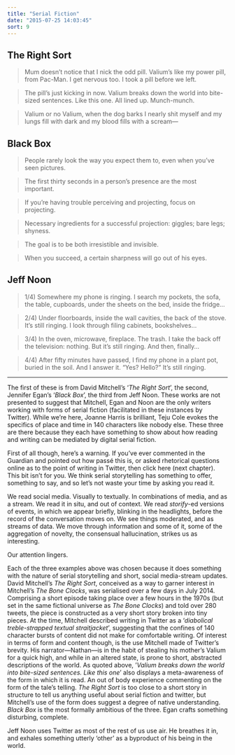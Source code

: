 ```yaml
---
title: "Serial Fiction"
date: "2015-07-25 14:03:45"
sort: 9
---
```


## The Right Sort

> Mum doesn’t notice that I nick the odd pill. Valium’s like my power
pill, from Pac-Man. I get nervous too. I took a pill before we left.

> The pill’s just kicking in now. Valium breaks down the world into
bite-sized sentences. Like this one. All lined up. Munch-munch.

> Valium or no Valium, when the dog barks I nearly shit myself and my
lungs fill with dark and my blood fills with a scream—

## Black Box

> People rarely look the way you expect them to, even when you’ve seen
pictures.

> The first thirty seconds in a person’s presence are the most
important.

> If you’re having trouble perceiving and projecting, focus on
projecting.

> Necessary ingredients for a successful projection: giggles; bare legs;
shyness.

> The goal is to be both irresistible and invisible.

> When you succeed, a certain sharpness will go out of his eyes.

## Jeff Noon

> 1/4) Somewhere my phone is ringing. I search my pockets, the sofa, the
table, cupboards, under the sheets on the bed, inside the fridge…

> 2/4) Under floorboards, inside the wall cavities, the back of the
stove. It’s still ringing. I look through filing cabinets, bookshelves…

> 3/4) In the oven, microwave, fireplace. The trash. I take the back off
the television: nothing. But it’s still ringing. And then, finally…

> 4/4) After fifty minutes have passed, I find my phone in a plant pot,
buried in the soil. And I answer it. “Yes? Hello?” It’s still ringing.

***

The first of these is from David Mitchell’s ‘*The Right Sort*’, the
second, Jennifer Egan’s ‘*Black Box*’, the third from Jeff Noon. These
works are not presented to suggest that Mitchell, Egan and Noon are the
only writers working with forms of serial fiction (facilitated in these
instances by Twitter). While we’re here, Joanne Harris is brilliant,
Teju Cole evokes the specifics of place and time in 140 characters like
nobody else. These three are there because they each have something to
show about how reading and writing can be mediated by digital serial
fiction.

First of all though, here’s a warning. If you’ve ever commented in the
Guardian and pointed out how passé this is, or asked rhetorical
questions online as to the point of writing in Twitter, then click here
(next chapter). This bit isn’t for you. We think serial storytelling has
something to offer, something to say, and so let’s not waste your time
by asking you read it.

We read social media. Visually to textually. In combinations of media,
and as a stream. We read it in situ, and out of context. We read
*storify*-ed versions of events, in which we appear briefly, blinking in
the headlights, before the record of the conversation moves on. We see
things moderated, and as streams of data. We move through information
and some of it, some of the aggregation of novelty, the consensual
hallucination, strikes us as interesting.

Our attention lingers.

Each of the three examples above was chosen because it does something
with the nature of serial storytelling and short, social media-stream
updates. David Mitchell’s *The Right Sort*, conceived as a way to garner
interest in Mitchell’s *The Bone Clocks*, was serialised over a few days
in July 2014. Comprising a short episode taking place over a few hours
in the 1970s (but set in the same fictional universe as *The Bone
Clocks*) and told over 280 tweets, the piece is constructed as a very
short story broken into tiny pieces. At the time, Mitchell described
writing in Twitter as a ‘*diabolical treble-strapped textual
straitjacket*’, suggesting that the confines of 140 character bursts of
content did not make for comfortable writing. Of interest in terms of
form and content though, is the use Mitchell made of Twitter’s brevity.
His narrator—Nathan—is in the habit of stealing his mother’s Valium
for a quick high, and while in an altered state, is prone to short,
abstracted descriptions of the world. As quoted above, ’*Valium breaks
down the world into bite-sized sentences. Like this one*’ also displays
a meta-awareness of the form in which it is read. An out of body
experience commenting on the form of the tale’s telling. *The Right
Sort* is too close to a short story in structure to tell us anything
useful about serial fiction and twitter, but Mitchell’s use of the form
does suggest a degree of native understanding. *Black Box* is the most
formally ambitious of the three. Egan crafts something disturbing,
complete.

Jeff Noon uses Twitter as most of the rest of us use air. He breathes it
in, and exhales something utterly ‘other’ as a byproduct of his being in
the world. 
